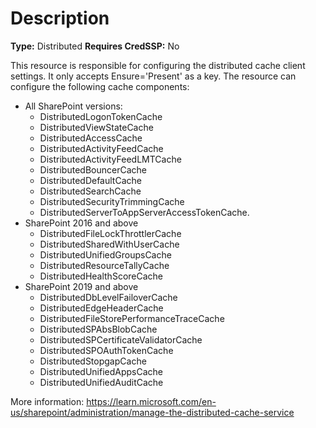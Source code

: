 # Description

**Type:** Distributed
**Requires CredSSP:** No

This resource is responsible for configuring the distributed cache client
settings. It only accepts Ensure='Present' as a key. The resource can
configure the following cache components:
- All SharePoint versions:
    - DistributedLogonTokenCache
    - DistributedViewStateCache
    - DistributedAccessCache
    - DistributedActivityFeedCache
    - DistributedActivityFeedLMTCache
    - DistributedBouncerCache
    - DistributedDefaultCache
    - DistributedSearchCache
    - DistributedSecurityTrimmingCache
    - DistributedServerToAppServerAccessTokenCache.
- SharePoint 2016 and above
    - DistributedFileLockThrottlerCache
    - DistributedSharedWithUserCache
    - DistributedUnifiedGroupsCache
    - DistributedResourceTallyCache
    - DistributedHealthScoreCache
- SharePoint 2019 and above
    - DistributedDbLevelFailoverCache
    - DistributedEdgeHeaderCache
    - DistributedFileStorePerformanceTraceCache
    - DistributedSPAbsBlobCache
    - DistributedSPCertificateValidatorCache
    - DistributedSPOAuthTokenCache
    - DistributedStopgapCache
    - DistributedUnifiedAppsCache
    - DistributedUnifiedAuditCache

More information: https://learn.microsoft.com/en-us/sharepoint/administration/manage-the-distributed-cache-service

